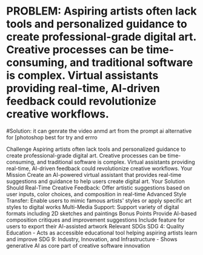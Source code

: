 # PROBLEM: Aspiring artists often lack tools and personalized guidance to create professional-grade digital art. Creative processes can be time-consuming, and traditional software is complex. Virtual assistants providing real-time, AI-driven feedback could revolutionize creative workflows.

#Solution:
it can genrate the video anmd art from the prompt 
ai alternative for [photoshop
best for try and errro 


Challenge
Aspiring artists often lack tools and personalized guidance to create professional-grade digital art. Creative processes can be time-consuming, and traditional software is complex. Virtual assistants providing real-time, AI-driven feedback could revolutionize creative workflows.
Your Mission
Create an AI-powered virtual assistant that provides real-time suggestions and guidance to help users create digital art.
Your Solution Should
Real-Time Creative Feedback: Offer artistic suggestions based on user inputs, color choices, and composition in real-time
Advanced Style Transfer: Enable users to mimic famous artists' styles or apply specific art styles to digital works
Multi-Media Support: Support variety of digital formats including 2D sketches and paintings
Bonus Points
Provide AI-based composition critiques and improvement suggestions
Include feature for users to export their AI-assisted artwork
Relevant SDGs
SDG 4: Quality Education - Acts as accessible educational tool helping aspiring artists learn and improve
SDG 9: Industry, Innovation, and Infrastructure - Shows generative AI as core part of creative software innovation


